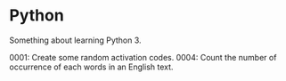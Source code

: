# Python
Something about learning Python 3.

0001: Create some random activation codes.
0004: Count the number of occurrence of each words in an English text.
